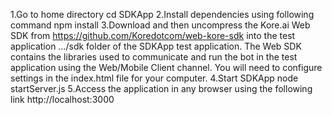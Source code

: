 1.Go to home directory
  cd SDKApp
2.Install dependencies using following command
  npm install 
3.Download and then uncompress the Kore.ai Web SDK from https://github.com/Koredotcom/web-kore-sdk into the test application …/sdk folder of the SDKApp test application. The Web SDK contains the libraries used to communicate and run the bot in the test application using the Web/Mobile Client channel. You will need to configure settings in the index.html file for your computer.
4.Start SDKApp
  node startServer.js
5.Access the application in any browser using the following link
 http://localhost:3000

